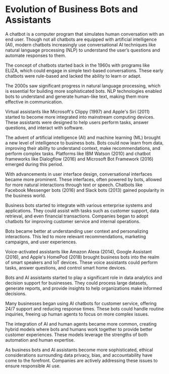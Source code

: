# Evolution of Business Bots and Assistants

A chatbot is a computer program that simulates human conversation with an end user. Though not all chatbots are equipped with artificial intelligence (AI), modern chatbots increasingly use conversational AI techniques like natural language processing (NLP) to understand the user’s questions and automate responses to them.

The concept of chatbots started back in the 1960s with programs like ELIZA, which could engage in simple text-based conversations. These early chatbots were rule-based and lacked the ability to learn or adapt.

The 2000s saw significant progress in natural language processing, which is essential for building more sophisticated bots. NLP technologies enabled bots to understand and generate human-like text, making them more effective in communication.

Virtual assistants like Microsoft's Clippy (1997) and Apple's Siri (2011) started to become more integrated into mainstream computing devices. These assistants were designed to help users perform tasks, answer questions, and interact with software.

The advent of artificial intelligence (AI) and machine learning (ML) brought a new level of intelligence to business bots. Bots could now learn from data, improving their ability to understand context, make recommendations, and perform complex tasks. Platforms like IBM Watson (2010) and chatbot frameworks like Dialogflow (2016) and Microsoft Bot Framework (2016) emerged during this period.

With advancements in user interface design, conversational interfaces became more prominent. These interfaces, often powered by bots, allowed for more natural interactions through text or speech. Chatbots like Facebook Messenger bots (2016) and Slack bots (2013) gained popularity in the business world.

Business bots started to integrate with various enterprise systems and applications. They could assist with tasks such as customer support, data retrieval, and even financial transactions. Companies began to adopt chatbots for improving customer service and internal operations.

Bots became better at understanding user context and personalizing interactions. This led to more relevant recommendations, marketing campaigns, and user experiences.

Voice-activated assistants like Amazon Alexa (2014), Google Assistant (2016), and Apple's HomePod (2018) brought business bots into the realm of smart speakers and IoT devices. These voice assistants could perform tasks, answer questions, and control smart home devices.

Bots and AI assistants started to play a significant role in data analytics and decision support for businesses. They could process large datasets, generate reports, and provide insights to help organizations make informed decisions.

Many businesses began using AI chatbots for customer service, offering 24/7 support and reducing response times. These bots could handle routine inquiries, freeing up human agents to focus on more complex issues.

The integration of AI and human agents became more common, creating hybrid models where bots and humans work together to provide better customer experiences. These models leverage the strengths of both automation and human expertise.

As business bots and AI assistants become more sophisticated, ethical considerations surrounding data privacy, bias, and accountability have come to the forefront. Companies are actively addressing these issues to ensure responsible AI use.
